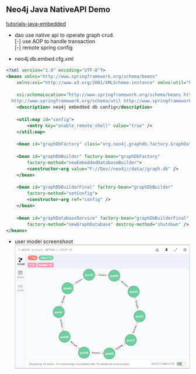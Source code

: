 Neo4j Java NativeAPI Demo
---
[tutorials-java-embedded](http://neo4j.com/docs/stable/tutorials-java-embedded.html)

* dao
use native api to operate graph crud.  
[-]  use AOP to handle transaction  
[-]  remote spring config

* neo4j.db.embed.cfg.xml
``` xml
<?xml version="1.0" encoding="UTF-8"?>
<beans xmlns="http://www.springframework.org/schema/beans"
	xmlns:xsi="http://www.w3.org/2001/XMLSchema-instance" xmlns:util="http://www.springframework.org/schema/util"

	xsi:schemaLocation="http://www.springframework.org/schema/beans http://www.springframework.org/schema/beans/spring-beans-3.0.xsd
  http://www.springframework.org/schema/util http://www.springframework.org/schema/util/spring-util-2.0.xsd">
	<description> neo4j embedded db config</description>

	<util:map id="config">
		<entry key="enable_remote_shell" value="true" />
	</util:map>

	<bean id="graphDbFactory" class="org.neo4j.graphdb.factory.GraphDatabaseFactory" />

	<bean id="graphDbBuilder" factory-bean="graphDbFactory"
		factory-method="newEmbeddedDatabaseBuilder">
		<constructor-arg value="F://Dev//neo4j//data//graph.db" />
	</bean>

	<bean id="graphDbBuilderFinal" factory-bean="graphDbBuilder"
		factory-method="setConfig">
		<constructor-arg ref="config" />
	</bean>

	<bean id="graphDatabaseService" factory-bean="graphDbBuilderFinal"
		factory-method="newGraphDatabase" destroy-method="shutdown" />
</beans>
``` 

* user model screenshoot
![userRelationship](bin/img/userRelationship.png)   
